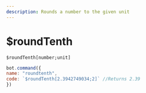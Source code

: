 ```yaml
---
description: Rounds a number to the given unit
---
```


# $roundTenth

```
$roundTenth[number;unit]
```

```javascript
bot.command({
name: "roundtenth",
code: `$roundTenth[2.3942749034;2]` //Returns 2.39
})
```
